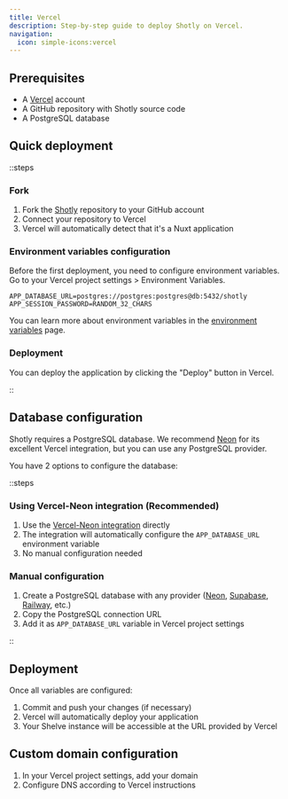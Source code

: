 ```yaml
---
title: Vercel
description: Step-by-step guide to deploy Shotly on Vercel.
navigation:
  icon: simple-icons:vercel
---
```


## Prerequisites

- A [Vercel](https://vercel.com) account
- A GitHub repository with Shotly source code
- A PostgreSQL database

## Quick deployment

::steps

### Fork

1. Fork the [Shotly](https://github.com/shotly/shotly) repository to your GitHub account
2. Connect your repository to Vercel
3. Vercel will automatically detect that it's a Nuxt application

### Environment variables configuration

Before the first deployment, you need to configure environment variables. Go to your Vercel project settings > Environment Variables.

```dotenv
APP_DATABASE_URL=postgres://postgres:postgres@db:5432/shotly
APP_SESSION_PASSWORD=RANDOM_32_CHARS
```

You can learn more about environment variables in the [environment variables](./99.environment-variables.md) page.

### Deployment

You can deploy the application by clicking the "Deploy" button in Vercel.

::

## Database configuration

Shotly requires a PostgreSQL database. We recommend [Neon](https://neon.tech) for its excellent Vercel integration, but you can use any PostgreSQL provider.

You have 2 options to configure the database:

::steps

### Using Vercel-Neon integration (Recommended)

1. Use the [Vercel-Neon integration](https://vercel.com/integrations/neon) directly
2. The integration will automatically configure the `APP_DATABASE_URL` environment variable
3. No manual configuration needed

### Manual configuration

1. Create a PostgreSQL database with any provider ([Neon](https://neon.tech), [Supabase](https://supabase.com), [Railway](https://railway.app), etc.)
2. Copy the PostgreSQL connection URL
3. Add it as `APP_DATABASE_URL` variable in Vercel project settings

::

## Deployment

Once all variables are configured:

1. Commit and push your changes (if necessary)
2. Vercel will automatically deploy your application
3. Your Shelve instance will be accessible at the URL provided by Vercel

## Custom domain configuration

1. In your Vercel project settings, add your domain
2. Configure DNS according to Vercel instructions
